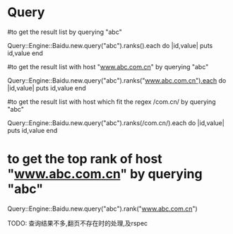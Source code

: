 Query
==========


#to get the result list by querying "abc"

Query::Engine::Baidu.new.query("abc").ranks().each do |id,value|
    puts id,value
end

#to get the result list with host "www.abc.com.cn" by querying "abc"

Query::Engine::Baidu.new.query("abc").ranks("www.abc.com.cn").each do |id,value|
    puts id,value
end

#to get the result list with host which fit the regex /com.cn/ by querying "abc"

Query::Engine::Baidu.new.query("abc").ranks(/com.cn/).each do |id,value|
    puts id,value
end

# to get the top rank of host "www.abc.com.cn" by querying "abc"

Query::Engine::Baidu.new.query("abc").rank("www.abc.com.cn")

TODO:
查询结果不多,翻页不存在时的处理,及rspec